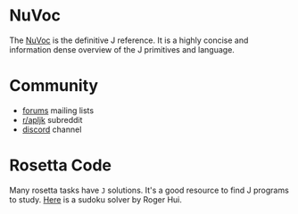 # NuVoc

The [NuVoc][nuvoc-link] is the definitive J reference.
It is a highly concise and information dense overview of the J primitives and language.

# Community

- [forums][forums-link] mailing lists
- [r/apljk][reddit-link] subreddit
- [discord][discord-link] channel

# Rosetta Code

Many rosetta tasks have `J` solutions.
It's a good resource to find J programs to study.
[Here](https://rosettacode.org/wiki/Sudoku#J) is a sudoku solver by Roger Hui.

[nuvoc-link]: https://code.jsoftware.com/wiki/NuVoc
[forums-link]: https://code.jsoftware.com/wiki/System/Forums
[reddit-link]: https://www.reddit.com/r/apljk/
[discord-link]: https://discord.gg/jA4pRNx5
